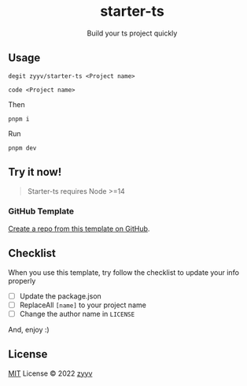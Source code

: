 <h1 align="center">starter-ts</h1>
<p align="center">Build your ts project quickly</p>

## Usage
```shell
degit zyyv/starter-ts <Project name>
```

```shell
code <Project name>
```

Then

```shell
pnpm i
```
Run
```shell
pnpm dev
```

## Try it now!

> Starter-ts requires Node >=14

### GitHub Template

[Create a repo from this template on GitHub](https://github.com/zyyv/starter-ts/generate).

## Checklist

When you use this template, try follow the checklist to update your info properly

- [ ] Update the package.json
- [ ] ReplaceAll `[name]` to your project name
- [ ] Change the author name in `LICENSE`

And, enjoy :)

## License

[MIT](./LICENSE) License © 2022 [zyyv](https://github.com/zyyv)
